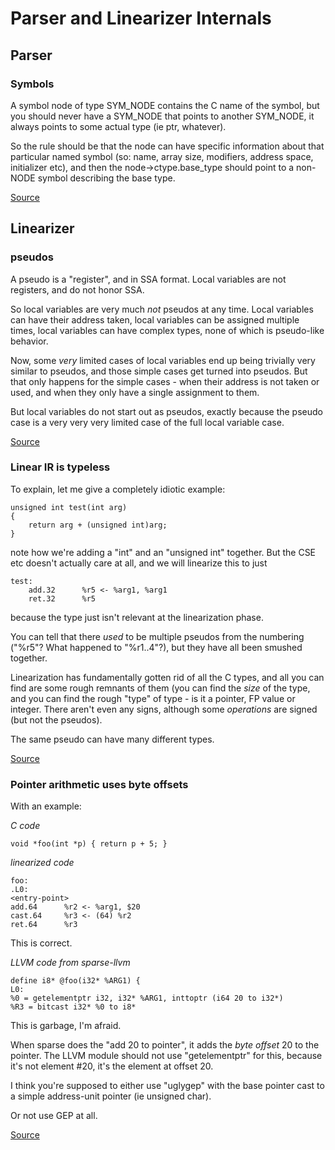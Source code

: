 # Parser and Linearizer Internals

## Parser

### Symbols

A symbol node of type SYM_NODE contains the C name of the symbol, but you should never have a SYM_NODE that points
to another SYM_NODE, it always points to some actual type (ie ptr, whatever).

So the rule should be that the node can have specific information about that particular named symbol (so: name, array size, modifiers,
address space, initializer etc), and then the node->ctype.base_type should point to a non-NODE symbol describing the base type.

[Source](http://marc.info/?l=linux-sparse&m=149080567024897&w=3)

## Linearizer

### pseudos

A pseudo is a "register", and in SSA format. Local variables are not
registers, and do not honor SSA.

So local variables are very much *not* pseudos at any time. Local
variables can have their address taken, local variables can be
assigned multiple times, local variables can have complex types, none
of which is pseudo-like behavior.

Now, some *very* limited cases of local variables end up being
trivially very similar to pseudos, and those simple cases get turned
into pseudos. But that only happens for the simple cases - when their
address is not taken or used, and when they only have a single
assignment to them.

But local variables do not start out as pseudos, exactly because the
pseudo case is a very very very limited case of the full local
variable case.

[Source](http://marc.info/?l=linux-sparse&m=149073824506042&w=3)

### Linear IR is typeless

To explain, let me give a completely idiotic example:

    unsigned int test(int arg)
    {
        return arg + (unsigned int)arg;
    }

note how we're adding a "int" and an "unsigned int" together. But the
CSE etc doesn't actually care at all, and we will linearize this to
just

    test:
        add.32      %r5 <- %arg1, %arg1
        ret.32      %r5

because the type just isn't relevant at the linearization phase.

You can tell that there *used* to be multiple pseudos from the
numbering ("%r5"? What happened to "%r1..4"?), but they have all been
smushed together.

Linearization has fundamentally gotten rid of all the C types, and all
you can find are some rough remnants of them (you can find the *size*
of the type, and you can find the rough "type" of type - is it a
pointer, FP value or integer. There aren't even any signs, although
some _operations_ are signed (but not the pseudos).

The same pseudo can have many different types.

[Source](http://marc.info/?l=linux-sparse&m=148968511522310&w=3)

### Pointer arithmetic uses byte offsets

With an example:

*C code*

    void *foo(int *p) { return p + 5; }

*linearized code*

    foo:
    .L0:
    <entry-point>
    add.64      %r2 <- %arg1, $20
    cast.64     %r3 <- (64) %r2
    ret.64      %r3

This is correct.

*LLVM code from sparse-llvm*
    
    define i8* @foo(i32* %ARG1) {
    L0:
    %0 = getelementptr i32, i32* %ARG1, inttoptr (i64 20 to i32*)
    %R3 = bitcast i32* %0 to i8*

This is garbage, I'm afraid.

When sparse does the "add 20 to pointer", it adds the *byte offset* 20
to the pointer. The LLVM module should not use "getelementptr" for
this, because it's not element #20, it's the element at offset 20.

I think you're supposed to either use "uglygep" with the base pointer
cast to a simple address-unit pointer (ie unsigned char).

Or not use GEP at all.

[Source](http://marc.info/?l=linux-sparse&m=148882818325232&w=3)


